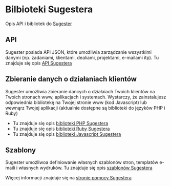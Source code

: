# Bilbioteki Sugestera
Opis API i bibliotek do [Sugester](http://sugester.pl)


## API

Sugester posiada API JSON, które umożliwia zarządzanie wszystkimi danymi (np. zadaniami, klientami, dealiami, projektami, e-mailami itp). 
Tu znajduje się opis [API Sugestera](https://github.com/sugester/API)

## Zbieranie danych o działaniach klientów

Sugester umożliwia zbieranie dancych o działaiach Twoich klientów na Twoich stronach www, aplikacjach i systemach. 
Wystarczy, że zainstalujesz odpowiednia bibliotekę na Twojej stronie www (kod Javascript) lub wewnąrz Twojej aplikacji (aktualnie dostępne są biblioteki do języków PHP i Ruby)

* Tu znajduje się opis [biblioteki PHP Sugestera](https://github.com/sugester/sugester_php)
* Tu znajduje się opis [biblioteki Ruby Sugestera](https://github.com/sugester/sugester_ruby)
* Tu znajduje się opis [biblioteki Javascript Sugestera](https://github.com/sugester/sugester_javascript)


## Szablony

Sugester umożliwoa definiowanie własnych szablonów stron, templatów e-maili i własnych wydruków. 
Tu znajduje się opis [szablonów Sugestera](https://github.com/sugester/szablony)

Więcej informacji znajduje się na [stronie pomocy Sugestera](http://pomoc.sugester.pl)
